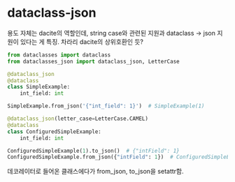 # dataclass-json
용도 자체는 dacite의 역할인데, string case와 관련된 지원과 dataclass -> json 지원이 있다는 게 특징. 차라리 dacite의 상위호환인 듯?

```python
from dataclasses import dataclass
from dataclasses_json import dataclass_json, LetterCase

@dataclass_json
@dataclass
class SimpleExample:
    int_field: int

SimpleExample.from_json('{"int_field": 1}')  # SimpleExample(1)

@dataclass_json(letter_case=LetterCase.CAMEL)
@dataclass
class ConfiguredSimpleExample:
    int_field: int

ConfiguredSimpleExample(1).to_json()  # {"intField": 1}
ConfiguredSimpleExample.from_json({"intField": 1})  # ConfiguredSimpleExample(1)
```

데코레이터로 들어온 클래스에다가 from_json, to_json을 setattr함.
